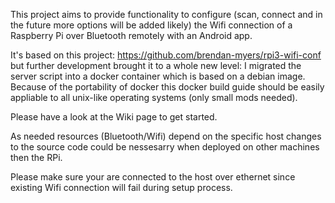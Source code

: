 This project aims to provide functionality to configure (scan, connect and
in the future more options will be added likely) the Wifi connection of a 
Raspberry Pi over Bluetooth remotely with an Android app.

It's based on this project: https://github.com/brendan-myers/rpi3-wifi-conf
but further development brought it to a whole new level: I migrated the server
script into a docker container which is based on a debian image.
Because of the portability of docker this docker build guide should be easily
appliable to all unix-like operating systems (only small mods needed).

Please have a look at the Wiki page to get started.

As needed resources (Bluetooth/Wifi) depend on the specific host changes to the 
source code could be nessesarry when deployed on other machines then the RPi.

Please make sure your are connected to the host over ethernet since existing
Wifi connection will fail during setup process.